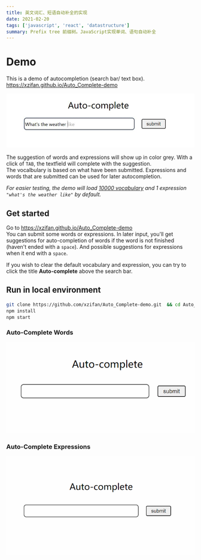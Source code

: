 ```yaml
---
title: 英文词汇、短语自动补全的实现
date: 2021-02-20
tags: ['javascript', 'react', 'datastructure']
summary: Prefix tree 前缀树。JavaScript实现单词、语句自动补全
---
```


# Demo

This is a demo of autocompletion (search bar/ text box). https://xzifan.github.io/Auto_Complete-demo

![screenshot](https://raw.githubusercontent.com/xzifan/Auto_Complete-demo/master/screenshot.jpg)

The suggestion of words and expressions will show up in color grey. With a click of `TAB`, the textfield will complete with the suggestion.  
The vocalbulary is based on what have been submitted. Expressions and words that are submitted can be used for later autocompletion.

<em>For easier testing, the demo will load [10000 vocabulary](https://raw.githubusercontent.com/first20hours/google-10000-english/master/google-10000-english-no-swears.txt) and 1 expression `"what's the weather like"` by default.</em>

## Get started

Go to https://xzifan.github.io/Auto_Complete-demo  
You can submit some words or expressions. In later input, you'll get suggestions for auto-completion of words if the word is not finished (haven't ended with a `space`). And possible suggestions for expressions when it end with a `space`.

If you wish to clear the default vocabulary and expression, you can try to click the title **Auto-complete** above the search bar.

## Run in local environment

```bash
git clone https://github.com/xzifan/Auto_Complete-demo.git  && cd Auto_Complete-demo
npm install
npm start
```

### Auto-Complete Words

![Auto-Complete Words](https://raw.githubusercontent.com/xzifan/Auto_Complete-demo/master/words.gif)

### Auto-Complete Expressions

![Auto-Complete Expressions](https://raw.githubusercontent.com/xzifan/Auto_Complete-demo/master/expressions.gif)
